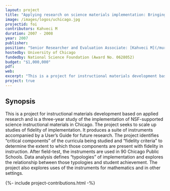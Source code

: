 ```yaml
---
layout: project
title: "Applying research on science materials implementation: Bringing measurement of fidelity of implementation (FOI) to scale"
image: /images/logos/uchicago.jpg
projectid: foi
contributors: Kahveci M
duration: 2007 - 2008
year: 2007
publisher:
position: "Senior Researcher and Evaluation Associate: [Kahveci M](/murat). (PI: Jeanne Century, Co-PI: Andy Isaacs)"
hostedby: University of Chicago
fundedby: National Science Foundation (Award No. 0628052)
budget: "$1,000,000"
pdf:
web:
excerpt: "This is a project for instructional materials development based on applied research and is a three-year study of the implementation of NSF-supported science instructional materials in Chicago."
project: true
---
```


## Synopsis

This is a project for instructional materials development based on applied research and is a three-year study of the implementation of NSF-supported science instructional materials in Chicago. The project seeks to scale up studies of fidelity of implementation. It produces a suite of instruments accompanied by a User’s Guide for future research. The project identifies “critical components” of the curricula being studied and “fidelity criteria” to determine the extent to which those components are present with fidelity in instruction. After field-test, the instruments are used in 90 Chicago Public Schools. Data analysis defines “typologies” of implementation and explores the relationship between those typologies and student achievement. The project also explores uses of the instruments for mathematics and in other settings.

{%- include project-contributions.html -%}